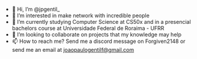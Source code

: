 - 👋 Hi, I’m @jpgentil_
- 👀 I’m interested in make network with incredible people
- 🌱 I’m currently studying Computer Science at CS50x and in a presencial bachelors course at Universidade Federal de Roraima - UFRR
- 💞️ I’m looking to collaborate on projects that my knowledge may help
- 📫 How to reach me? Send me a discord message on Forgiven2148 or send me an email at joaopaulogentilf@gmail.com
